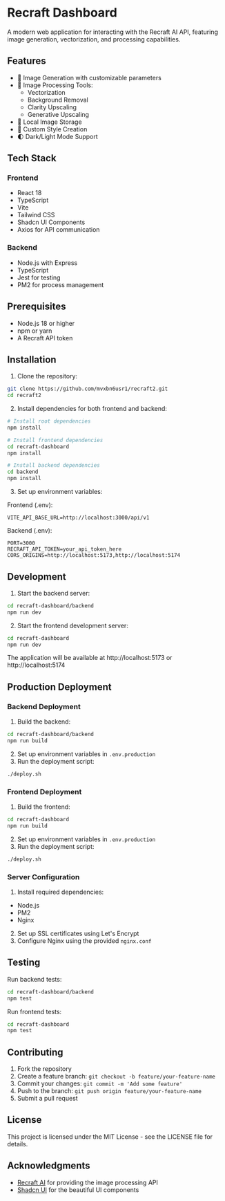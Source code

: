# Recraft Dashboard

A modern web application for interacting with the Recraft AI API, featuring image generation, vectorization, and processing capabilities.

## Features

- 🎨 Image Generation with customizable parameters
- 🔄 Image Processing Tools:
  - Vectorization
  - Background Removal
  - Clarity Upscaling
  - Generative Upscaling
- 💾 Local Image Storage
- 🎯 Custom Style Creation
- 🌓 Dark/Light Mode Support

## Tech Stack

### Frontend
- React 18
- TypeScript
- Vite
- Tailwind CSS
- Shadcn UI Components
- Axios for API communication

### Backend
- Node.js with Express
- TypeScript
- Jest for testing
- PM2 for process management

## Prerequisites

- Node.js 18 or higher
- npm or yarn
- A Recraft API token

## Installation

1. Clone the repository:
```bash
git clone https://github.com/mvxbn6usr1/recraft2.git
cd recraft2
```

2. Install dependencies for both frontend and backend:
```bash
# Install root dependencies
npm install

# Install frontend dependencies
cd recraft-dashboard
npm install

# Install backend dependencies
cd backend
npm install
```

3. Set up environment variables:

Frontend (.env):
```env
VITE_API_BASE_URL=http://localhost:3000/api/v1
```

Backend (.env):
```env
PORT=3000
RECRAFT_API_TOKEN=your_api_token_here
CORS_ORIGINS=http://localhost:5173,http://localhost:5174
```

## Development

1. Start the backend server:
```bash
cd recraft-dashboard/backend
npm run dev
```

2. Start the frontend development server:
```bash
cd recraft-dashboard
npm run dev
```

The application will be available at http://localhost:5173 or http://localhost:5174

## Production Deployment

### Backend Deployment

1. Build the backend:
```bash
cd recraft-dashboard/backend
npm run build
```

2. Set up environment variables in `.env.production`
3. Run the deployment script:
```bash
./deploy.sh
```

### Frontend Deployment

1. Build the frontend:
```bash
cd recraft-dashboard
npm run build
```

2. Set up environment variables in `.env.production`
3. Run the deployment script:
```bash
./deploy.sh
```

### Server Configuration

1. Install required dependencies:
- Node.js
- PM2
- Nginx

2. Set up SSL certificates using Let's Encrypt
3. Configure Nginx using the provided `nginx.conf`

## Testing

Run backend tests:
```bash
cd recraft-dashboard/backend
npm test
```

Run frontend tests:
```bash
cd recraft-dashboard
npm test
```

## Contributing

1. Fork the repository
2. Create a feature branch: `git checkout -b feature/your-feature-name`
3. Commit your changes: `git commit -m 'Add some feature'`
4. Push to the branch: `git push origin feature/your-feature-name`
5. Submit a pull request

## License

This project is licensed under the MIT License - see the LICENSE file for details.

## Acknowledgments

- [Recraft AI](https://recraft.ai) for providing the image processing API
- [Shadcn UI](https://ui.shadcn.com) for the beautiful UI components